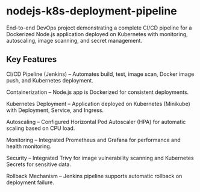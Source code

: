 # nodejs-k8s-deployment-pipeline

End-to-end DevOps project demonstrating a complete CI/CD pipeline for a Dockerized Node.js application deployed on Kubernetes with monitoring, autoscaling, image scanning, and secret management.

## Key Features

CI/CD Pipeline (Jenkins) – Automates build, test, image scan, Docker image push, and Kubernetes deployment.

Containerization – Node.js app is Dockerized for consistent deployments.

Kubernetes Deployment – Application deployed on Kubernetes (Minikube) with Deployment, Service, and Ingress.

Autoscaling – Configured Horizontal Pod Autoscaler (HPA) for automatic scaling based on CPU load.

Monitoring – Integrated Prometheus and Grafana for performance and health monitoring.

Security – Integrated Trivy for image vulnerability scanning and Kubernetes Secrets for sensitive data.

Rollback Mechanism – Jenkins pipeline supports automatic rollback on deployment failure.
